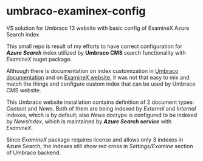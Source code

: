 # umbraco-examinex-config
VS solution for Umbraco 13 website with basic config of ExamineX Azure Search index

This small repo is result of my efforts to have correct configuration for ***Azure Search*** index utilized by **Umbraco CMS** search functionality with *ExamineX* nuget package.

Although there is documentation on index customization in [Umbraco documentation](https://docs.umbraco.com/umbraco-cms/v/13.latest-lts/reference/searching/examine/indexing) and on [ExamineX website](https://examinex.online/), it was not that easy to mix and match the things and configure custom index that can be used by Umbraco CMS website.

This Umbraco website installation contains definition of 2 document types: *Content* and *News*. Both of them are being indexed by *External* and *Internal* indexes, which is by default; also *News* doctype is configured to be indexed by *NewsIndex*, which is maintained by ***Azure Search service*** with *ExamineX*.

Since *ExamineX* package requires license and allows only 3 indexes in Azure Search, the indexes still show red cross in *Settings/Examine* section of Umbraco backend.
